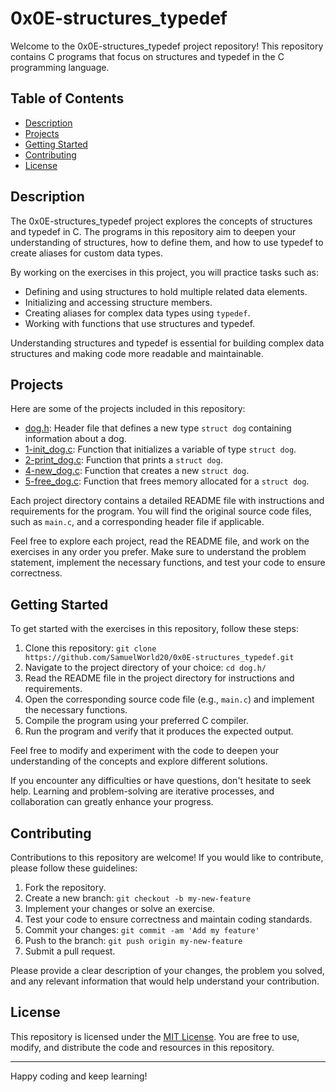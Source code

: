# 0x0E-structures_typedef

Welcome to the 0x0E-structures_typedef project repository! This repository contains C programs that focus on structures and typedef in the C programming language.

## Table of Contents

- [Description](#description)
- [Projects](#projects)
- [Getting Started](#getting-started)
- [Contributing](#contributing)
- [License](#license)

## Description

The 0x0E-structures_typedef project explores the concepts of structures and typedef in C. The programs in this repository aim to deepen your understanding of structures, how to define them, and how to use typedef to create aliases for custom data types.

By working on the exercises in this project, you will practice tasks such as:

- Defining and using structures to hold multiple related data elements.
- Initializing and accessing structure members.
- Creating aliases for complex data types using `typedef`.
- Working with functions that use structures and typedef.

Understanding structures and typedef is essential for building complex data structures and making code more readable and maintainable.

## Projects

Here are some of the projects included in this repository:

- [dog.h](./dog.h/): Header file that defines a new type `struct dog` containing information about a dog.
- [1-init_dog.c](./1-init_dog.c/): Function that initializes a variable of type `struct dog`.
- [2-print_dog.c](./2-print_dog.c/): Function that prints a `struct dog`.
- [4-new_dog.c](./4-new_dog.c/): Function that creates a new `struct dog`.
- [5-free_dog.c](./5-free_dog.c/): Function that frees memory allocated for a `struct dog`.

Each project directory contains a detailed README file with instructions and requirements for the program. You will find the original source code files, such as `main.c`, and a corresponding header file if applicable.

Feel free to explore each project, read the README file, and work on the exercises in any order you prefer. Make sure to understand the problem statement, implement the necessary functions, and test your code to ensure correctness.

## Getting Started

To get started with the exercises in this repository, follow these steps:

1. Clone this repository: `git clone https://github.com/SamuelWorld20/0x0E-structures_typedef.git`
2. Navigate to the project directory of your choice: `cd dog.h/`
3. Read the README file in the project directory for instructions and requirements.
4. Open the corresponding source code file (e.g., `main.c`) and implement the necessary functions.
5. Compile the program using your preferred C compiler.
6. Run the program and verify that it produces the expected output.

Feel free to modify and experiment with the code to deepen your understanding of the concepts and explore different solutions.

If you encounter any difficulties or have questions, don't hesitate to seek help. Learning and problem-solving are iterative processes, and collaboration can greatly enhance your progress.

## Contributing

Contributions to this repository are welcome! If you would like to contribute, please follow these guidelines:

1. Fork the repository.
2. Create a new branch: `git checkout -b my-new-feature`
3. Implement your changes or solve an exercise.
4. Test your code to ensure correctness and maintain coding standards.
5. Commit your changes: `git commit -am 'Add my feature'`
6. Push to the branch: `git push origin my-new-feature`
7. Submit a pull request.

Please provide a clear description of your changes, the problem you solved, and any relevant information that would help understand your contribution.

## License

This repository is licensed under the [MIT License](LICENSE). You are free to use, modify, and distribute the code and resources in this repository.

---

Happy coding and keep learning!

